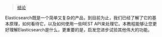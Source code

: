 > [结论](https://www.elastic.co/guide/en/elasticsearch/reference/5.6/_conclusion.html)

Elasticsearch既是一个简单又复杂的产品，到目前为止，我们已经了解了它的基本原理，如何看待它，以及如何使用一些REST API来处理它。本教程能够让您更好理解Elasticsearch是什么，更重要的是，启发您进步试验其他伟大的功能。
